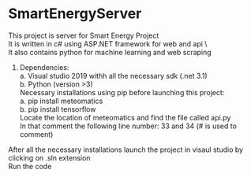 # SmartEnergyServer
This project is server for Smart Energy Project \
It is written in c# using ASP.NET framework for web and api \  
It also contains python for machine learning and web scraping

1. Dependencies:\
    a. Visual studio 2019 withh all the necessary sdk (.net 3.1)\
    b. Python (version >3)\
    Necessary installations using pip before launching this project:\
      a. pip install meteomatics\
      b. pip install tensorflow\
      Locate the location of meteomatics and find the file called api.py\
        In that comment the following line number: 33 and 34 (# is used to comment)
 
After all the necessary installations launch the project in visaul studio by clicking on .sln extension\
Run the code 
